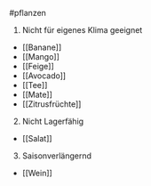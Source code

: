 #pflanzen 
1. Nicht für eigenes Klima geeignet
  - [[Banane]]
  - [[Mango]]
  - [[Feige]]
  - [[Avocado]]
  - [[Tee]]
  - [[Mate]]
  - [[Zitrusfrüchte]]
2. Nicht Lagerfähig
  - [[Salat]]
3. Saisonverlängernd
  - [[Wein]]
